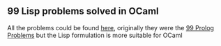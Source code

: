 ## 99 Lisp problems solved in OCaml
All the problems could be found [here](http://www.ic.unicamp.br/~meidanis/courses/mc336/2006s2/funcional/L-99_Ninety-Nine_Lisp_Problems.html), originally they were the [99 Prolog Problems](http://www.ic.unicamp.br/~meidanis/courses/mc336/2009s2/prolog/problemas/) but the Lisp formulation is more suitable for OCaml
